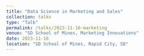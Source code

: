 ```yaml
---
title: "Data Science in Marketing and Sales"
collection: talks
type: "Talk"
permalink: /talks/2023-11-16-marketing
venue: "SD School of Mines, Marketing Innovations"
date: 2023-11-16
location: "SD School of Mines, Rapid City, SD"
---
```

